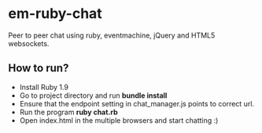 em-ruby-chat
============

Peer to peer chat using ruby, eventmachine, jQuery and HTML5 websockets.

How to run?
---------------------
- Install Ruby 1.9
- Go to project directory and run **bundle install**
- Ensure that the endpoint setting in chat_manager.js points to correct url.
- Run the program **ruby chat.rb**
- Open index.html in the multiple browsers and start chatting :)
  
  
